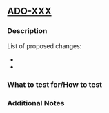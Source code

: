 ## [ADO-XXX](https://dev.azure.com/DTS-STN/passport-status/_workitems/edit/xxx)

### Description

List of proposed changes:

-
-

### What to test for/How to test

### Additional Notes

